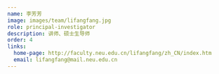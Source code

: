 ```yaml
---
name: 李芳芳
image: images/team/lifangfang.jpg
role: principal-investigator
description: 讲师、硕士生导师
order: 4
links:
  home-page: http://faculty.neu.edu.cn/lifangfang/zh_CN/index.htm
  email: lifangfang@mail.neu.edu.cn
---
```

